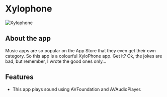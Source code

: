 
# Xylophone
![Xylophone](https://user-images.githubusercontent.com/67234999/88569678-68130d80-d058-11ea-8385-efe00591b763.png)

## About the app

 Music apps are so popular on the App Store that they even get their own category. So this app is a colourful XyloPhone app. Get it? Ok, the jokes are bad, but remember, I wrote the good ones only... 

## Features

* This app plays sound using AVFoundation and AVAudioPlayer.

